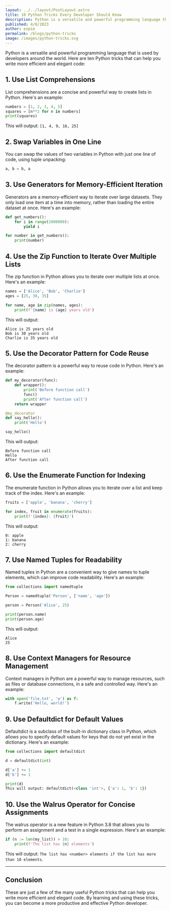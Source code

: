 ```yaml
---
layout: ../../layout/PostLayout.astro
title: 10 Python Tricks Every Developer Should Know
description: Python is a versatile and powerful programming language that is used by developers around the world. Here are ten Python tricks that can help you write more efficient and elegant code
published: 4/8/2023
author: ezpie
permalink: /blogs/python-tricks
image: /images/python-tricks.svg
---
```


Python is a versatile and powerful programming language that is used by developers around the world. Here are ten Python tricks that can help you write more efficient and elegant code:

## 1. Use List Comprehensions

List comprehensions are a concise and powerful way to create lists in Python. Here's an example:

```python
numbers = [1, 2, 3, 4, 5]
squares = [n**2 for n in numbers]
print(squares)
```

This will output: `[1, 4, 9, 16, 25]`

## 2. Swap Variables in One Line

You can swap the values of two variables in Python with just one line of code, using tuple unpacking:

```python
a, b = b, a
```

## 3. Use Generators for Memory-Efficient Iteration

Generators are a memory-efficient way to iterate over large datasets. They only load one item at a time into memory, rather than loading the entire dataset at once. Here's an example:

```python
def get_numbers():
    for i in range(1000000):
        yield i

for number in get_numbers():
    print(number)
```

## 4. Use the Zip Function to Iterate Over Multiple Lists

The zip function in Python allows you to iterate over multiple lists at once. Here's an example:

```python
names = ['Alice', 'Bob', 'Charlie']
ages = [25, 30, 35]

for name, age in zip(names, ages):
    print(f'{name} is {age} years old')
```

This will output:

```
Alice is 25 years old
Bob is 30 years old
Charlie is 35 years old
```

## 5. Use the Decorator Pattern for Code Reuse

The decorator pattern is a powerful way to reuse code in Python. Here's an example:

```python
def my_decorator(func):
    def wrapper():
        print('Before function call')
        func()
        print('After function call')
    return wrapper

@my_decorator
def say_hello():
    print('Hello')

say_hello()
```

This will output:

```
Before function call
Hello
After function call
```

## 6. Use the Enumerate Function for Indexing

The enumerate function in Python allows you to iterate over a list and keep track of the index. Here's an example:

```python
fruits = ['apple', 'banana', 'cherry']

for index, fruit in enumerate(fruits):
    print(f'{index}: {fruit}')
```

This will output:

```
0: apple
1: banana
2: cherry
```

## 7. Use Named Tuples for Readability

Named tuples in Python are a convenient way to give names to tuple elements, which can improve code readability. Here's an example:

```python
from collections import namedtuple

Person = namedtuple('Person', ['name', 'age'])

person = Person('Alice', 25)

print(person.name)
print(person.age)
```

This will output:

```
Alice
25
```

## 8. Use Context Managers for Resource Management

Context managers in Python are a powerful way to manage resources, such as files or database connections, in a safe and controlled way. Here's an example:

```python
with open('file.txt', 'w') as f:
    f.write('Hello, world!')
```

## 9. Use Defaultdict for Default Values

Defaultdict is a subclass of the built-in dictionary class in Python, which allows you to specify default values for keys that do not yet exist in the dictionary. Here's an example:

```python
from collections import defaultdict

d = defaultdict(int)

d['a'] += 1
d['b'] += 1

print(d)
This will output: defaultdict(<class 'int'>, {'a': 1, 'b': 1})
```

## 10. Use the Walrus Operator for Concise Assignments

The walrus operator is a new feature in Python 3.8 that allows you to perform an assignment and a test in a single expression. Here's an example:

```python
if (n := len(my_list)) > 10:
    print(f'The list has {n} elements')
```

This will output: `The list has <number> elements if the list has more than 10 elements`.

---

## Conclusion

These are just a few of the many useful Python tricks that can help you write more efficient and elegant code. By learning and using these tricks, you can become a more productive and effective Python developer.
